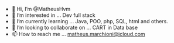 - 👋 Hi, I’m @MatheusHvm
- 👀 I’m interested in ... Dev full stack
- 🌱 I’m currently learning ... Java, POO, php, SQL, html and others.
- 💞️ I’m looking to collaborate on ... CART in Data base
- 📫 How to reach me ... matheus.marchioni@icloud.com

<!---
MatheusMarchioni1/MatheusMarchioni1 is a ✨ special ✨ repository because its `README.md` (this file) appears on your GitHub profile.
You can click the Preview link to take a look at your changes.
--->
